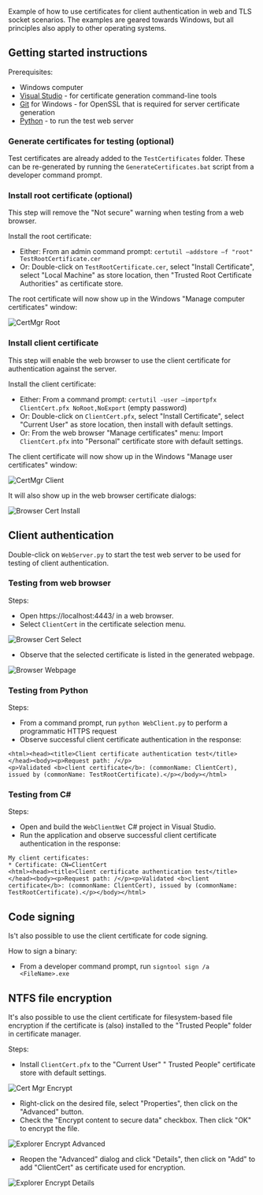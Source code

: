 Example of how to use certificates for client authentication in web and TLS socket scenarios. The examples are geared towards Windows, but all principles also apply to other operating systems.


## Getting started instructions

Prerequisites:
* Windows computer
* [Visual Studio](https://visualstudio.microsoft.com/) - for certificate generation command-line tools
* [Git](https://git-scm.com/) for Windows - for OpenSSL that is required for server certificate generation
* [Python](https://www.python.org/) - to run the test web server

### Generate certificates for testing (optional)
Test certificates are already added to the `TestCertificates` folder. These can be re-generated by running the `GenerateCertificates.bat` script from a developer command prompt.


### Install root certificate (optional)
This step will remove the "Not secure" warning when testing from a web browser.


Install the root certificate:
* Either: From an admin command prompt: `certutil –addstore –f "root" TestRootCertificate.cer`
* Or: Double-click on `TestRootCertificate.cer`, select "Install Certificate", select "Local Machine" as store location, then "Trusted Root Certificate Authorities" as certificate store.

The root certificate will now show up in the Windows "Manage computer certificates" window:

![CertMgr Root](figures/CertMgrRoot.png) 


### Install client certificate
This step will enable the web browser to use the client certificate for authentication against the server.

Install the client certificate:
* Either: From a command prompt: `certutil -user –importpfx ClientCert.pfx NoRoot,NoExport` (empty password)
* Or: Double-click on `ClientCert.pfx`, select "Install Certificate", select "Current User" as store location, then install with default settings.
* Or: From the web browser "Manage certificates" menu: Import `ClientCert.pfx` into "Personal" certificate store with default settings.

The client certificate will now show up in the Windows "Manage user certificates" window:

![CertMgr Client](figures/CertMgrClient.png) 

It will also show up in the web browser certificate dialogs:

![Browser Cert Install](figures/BrowserCertInstall.png) 


## Client authentication
Double-click on `WebServer.py` to start the test web server to be used for testing of client authentication.

### Testing from web browser
Steps:
* Open https://localhost:4443/ in a web browser.
* Select `ClientCert` in the certificate selection menu.

![Browser Cert Select](figures/BrowserCertSelect.png)

* Observe that the selected certificate is listed in the generated webpage.

![Browser Webpage](figures/BrowserWebpage.png)

### Testing from Python
Steps:
* From a command prompt, run `python WebClient.py` to perform a programmatic HTTPS request
* Observe successful client certificate authentication in the response:
```
<html><head><title>Client certificate authentication test</title></head><body><p>Request path: /</p>
<p>Validated <b>client certificate</b>: (commonName: ClientCert), issued by (commonName: TestRootCertificate).</p></body></html>
```

### Testing from C#
Steps:
* Open and build the `WebClientNet` C# project in Visual Studio.
* Run the application and observe successful client certificate authentication in the response:
```
My client certificates:
* Certificate: CN=ClientCert
<html><head><title>Client certificate authentication test</title></head><body><p>Request path: /</p><p>Validated <b>client certificate</b>: (commonName: ClientCert), issued by (commonName: TestRootCertificate).</p></body></html>
```

## Code signing
Is't also possible to use the client certificate for code signing.

How to sign a binary:
* From a developer command prompt, run `signtool sign /a <FileName>.exe`

## NTFS file encryption
It's also possible to use the client certificate for filesystem-based file encryption if the certificate is (also)  installed to the "Trusted People" folder in certificate manager.

Steps:
* Install `ClientCert.pfx` to the "Current User" " Trusted People" certificate store with default settings.

![Cert Mgr Encrypt](figures/CertMgrEncrypt.png)

* Right-click on the desired file, select "Properties", then click on the "Advanced" button.
* Check the "Encrypt content to secure data" checkbox. Then click "OK" to encrypt the file.

![Explorer Encrypt Advanced](figures/ExplorerEncryptAdvanced.png)

* Reopen the "Advanced" dialog and click "Details", then click on "Add" to add "ClientCert" as certificate used for encryption.

![Explorer Encrypt Details](figures/ExplorerEncryptDetails.png)
